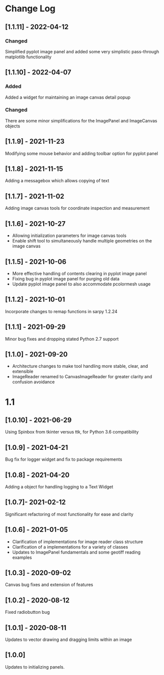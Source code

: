 # Change Log

## [1.1.11] - 2022-04-12
### Changed
Simplified pyplot image panel and added some very simplistic pass-through matplotlib 
functionality

## [1.1.10] - 2022-04-07
### Added
Added a widget for maintaining an image canvas detail popup
### Changed
There are some minor simplifications for the ImagePanel and ImageCanvas objects

## [1.1.9] - 2021-11-23
Modifying some mouse behavior and adding toolbar option for pyplot panel

## [1.1.8] - 2021-11-15
Adding a messagebox which allows copying of text

## [1.1.7] - 2021-11-02
Adding image canvas tools for coordinate inspection and measurement

## [1.1.6] - 2021-10-27
- Allowing initialization parameters for image canvas tools 
- Enable shift tool to simultaneously handle multiple geometries on the image canvas

## [1.1.5] - 2021-10-06
- More effective handling of contents clearing in pyplot image panel
- Fixing bug in pyplot image panel for purging old data
- Update pyplot image panel to also accommodate pcolormesh usage

## [1.1.2] - 2021-10-01
Incorporate changes to remap functions in sarpy 1.2.24

## [1.1.1] - 2021-09-29
Minor bug fixes and dropping stated Python 2.7 support

## [1.1.0] - 2021-09-20
- Architecture changes to make tool handling more stable, clear, and extensible
- ImageReader renamed to CanvasImageReader for greater clarity and confusion avoidance

# 1.1

## [1.0.10] - 2021-06-29
Using Spinbox from tkinter versus ttk, for Python 3.6 compatibility

## [1.0.9] - 2021-04-21
Bug fix for logger widget and fix to package requirements

## [1.0.8] - 2021-04-20
Adding a object for handling logging to a Text Widget

## [1.0.7]- 2021-02-12
Significant refactoring of most functionality for ease and clarity

## [1.0.6] - 2021-01-05
- Clarification of implementations for image reader class structure
- Clarification of a implementations for a variety of classes
- Updates to ImagePanel fundamentals and some geotiff reading examples

## [1.0.3] - 2020-09-02
Canvas bug fixes and extension of features

## [1.0.2] - 2020-08-12
Fixed radiobutton bug

## [1.0.1] - 2020-08-11
Updates to vector drawing and dragging limits within an image

## [1.0.0]
Updates to initializing panels.
